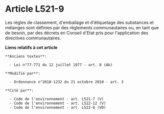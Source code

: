 # Article L521-9

Les règles de classement, d'emballage et d'étiquetage des substances et mélanges sont définies par des règlements
communautaires ou, en tant que de besoin, par des décrets en Conseil d'Etat pris pour l'application des directives
communautaires.

**Liens relatifs à cet article**

	**Anciens textes**:

	  - Loi n°77-771 du 12 juillet 1977 - art. 8 (Ab)

	**Modifié par**:

	  - Ordonnance n°2010-1232 du 21 octobre 2010 - art. 3

	**Cité par**:

	  - Code de l'environnement - art. L521-7 (V)
	  - Code de l'environnement - art. L522-12 (V)
	  - Code de l'environnement - art. L522-8 (VD)
